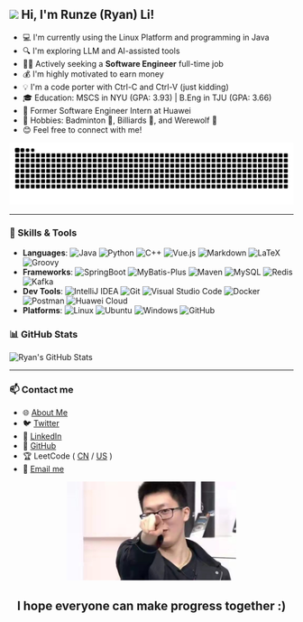 ## <img src="https://raw.githubusercontent.com/MartinHeinz/MartinHeinz/master/wave.gif" width="20px"> Hi, I'm Runze (Ryan) Li!

- 💻 I'm currently using the Linux Platform and programming in Java  
- 🔍 I'm exploring LLM and AI-assisted tools
- 🧑‍💻 Actively seeking a **Software Engineer** full-time job  
- 💰 I'm highly motivated to earn money
- 💡 I'm a code porter with Ctrl-C and Ctrl-V (just kidding)
- 🎓 Education: MSCS in NYU (GPA: 3.93) | B.Eng in TJU (GPA: 3.66)
- 💼 Former Software Engineer Intern at Huawei
- 🎯 Hobbies: Badminton 🏸, Billiards 🎱, and Werewolf 🐺
- 😊 Feel free to connect with me!  

<picture>
  <source
    media="(prefers-color-scheme: dark)"
    srcset="https://raw.githubusercontent.com/lllirunze/lllirunze/output/github-contribution-grid-snake-dark.svg"
  />
  <source
    media="(prefers-color-scheme: light)"
    srcset="https://raw.githubusercontent.com/lllirunze/lllirunze/output/github-contribution-grid-snake.svg"
  />
  <img
    alt="github contribution grid snake animation"
    src="https://raw.githubusercontent.com/lllirunze/lllirunze/output/github-contribution-grid-snake.svg"
  />
</picture>

---

### 🚀 Skills & Tools
- **Languages**: ![Java](https://img.shields.io/badge/-Java-007396?logo=java&logoColor=white) ![Python](https://img.shields.io/badge/-Python-3776AB?logo=python&logoColor=white) ![C++](https://img.shields.io/badge/-C++-00599C?logo=c%2B%2B&logoColor=white) ![Vue.js](https://img.shields.io/badge/-Vue.js-4FC08D?logo=vue.js&logoColor=white) ![Markdown](https://img.shields.io/badge/-Markdown-000000?logo=markdown&logoColor=white) ![LaTeX](https://img.shields.io/badge/-LaTeX-008080?logo=latex&logoColor=white) ![Groovy](https://img.shields.io/badge/-Groovy-4298B8?logo=apachegroovy&logoColor=white) 
- **Frameworks**: ![SpringBoot](https://img.shields.io/badge/-SpringBoot-6DB33F?logo=springboot&logoColor=white) ![MyBatis-Plus](https://img.shields.io/badge/-MyBatis--Plus-FA2D17?logo=mybatis&logoColor=white) ![Maven](https://img.shields.io/badge/-Maven-C71A36?logo=apachemaven&logoColor=white) ![MySQL](https://img.shields.io/badge/-MySQL-4479A1?logo=mysql&logoColor=white) ![Redis](https://img.shields.io/badge/-Redis-DC382D?logo=redis&logoColor=white) ![Kafka](https://img.shields.io/badge/-Kafka-231F20?logo=apachekafka&logoColor=white)
- **Dev Tools**: ![IntelliJ IDEA](https://img.shields.io/badge/-IntelliJ%20IDEA-000000?logo=intellijidea&logoColor=white) ![Git](https://img.shields.io/badge/-Git-F05032?logo=git&logoColor=white) ![Visual Studio Code](https://img.shields.io/badge/-VS%20Code-007ACC?logo=visualstudiocode&logoColor=white) ![Docker](https://img.shields.io/badge/-Docker-2496ED?logo=docker&logoColor=white) ![Postman](https://img.shields.io/badge/-Postman-FF6C37?logo=postman&logoColor=white) ![Huawei Cloud](https://img.shields.io/badge/-Huawei%20Cloud-FF0000?logo=huawei&logoColor=white)
- **Platforms**: ![Linux](https://img.shields.io/badge/-Linux-FCC624?logo=linux&logoColor=black) ![Ubuntu](https://img.shields.io/badge/-Ubuntu-E95420?logo=ubuntu&logoColor=white) ![Windows](https://img.shields.io/badge/-Windows-0078D6?logo=windows&logoColor=white) ![GitHub](https://img.shields.io/badge/-GitHub-181717?logo=github&logoColor=white)

### 📊 GitHub Stats
![Ryan's GitHub Stats](https://github-readme-stats.vercel.app/api?username=lllirunze&show_icons=true&theme=tokyonight)   

---

### 📫 Contact me
- 🌐 [About Me](https://lllirunze.cn)
- 🐦 [Twitter](https://x.com/Stev3_Lee)
- 💼 [LinkedIn](https://www.linkedin.com/in/runze-li-07a739266/)
- 🐙 [GitHub](https://github.com/lllirunze)
- 🏆 LeetCode ( [CN](https://leetcode.cn/u/nice-i3anzaiwac/) / [US](https://leetcode.com/u/lllirunze/) )
- 📧 [Email me](mailto:lirunze.me@gmail.com)

<p align="center">
  <img src="https://github.com/lllirunze/lllirunze/blob/main/image/%E7%AE%A1%E5%A4%A7%E6%A0%A1%E7%A5%9E%E4%B9%8B%E4%B8%80%E6%8C%87.png" alt="管大校神之一指" width="300" />
</p>
<h2 align="center"> I hope everyone can make progress together :) </h2>

<!---
Lrz266OuO/Lrz266OuO is a ✨ special ✨ repository because its `README.md` (this file) appears on your GitHub profile.
You can click the Preview link to take a look at your changes.
--->
